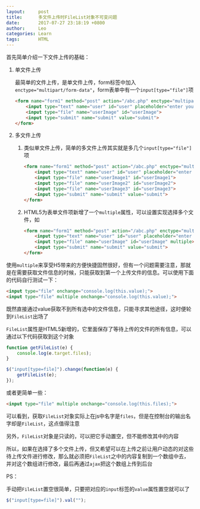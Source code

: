 ```yaml
---
layout:     post
title:      多文件上传时FileList对象不可变问题
date:       2017-07-27 23:18:19 +0800
author:     Leo
categories: Learn
tags:       HTML
---
```

首先简单介绍一下文件上传的基础：

1. 单文件上传

    最简单的文件上传，是单文件上传，form标签中加入`enctype="multipart/form-data"`，form表单中有一个`input[type="file"]`项

    ```html
    <form name="form1" method="post" action="/abc.php" enctype="multipart/form-data">
	    <input type="text" name="user" id="user" placeholder="enter your name...">
	    <input type="file" name="userImage" id="userImage">
	    <input type="submit" name="submit" value="submit">
    </form>
    ```

2. 多文件上传

    1. 类似单文件上传，简单的多文件上传其实就是多几个`input[type="file"]`项
    
        ```html
        <form name="form1" method="post" action="/abc.php" enctype="multipart/form-data">
            <input type="text" name="user" id="user" placeholder="enter your name...">
            <input type="file" name="userImage1" id="userImage1">
            <input type="file" name="userImage2" id="userImage2">
            <input type="file" name="userImage3" id="userImage3">
            <input type="submit" name="submit" value="submit">
        </form>
        ```
        
    2. HTML5为表单文件项新增了一个`multiple`属性，可以设置实现选择多个文件，如
    
        ```html
        <form name="form1" method="post" action="/abc.php" enctype="multipart/form-data">
            <input type="text" name="user" id="user" placeholder="enter your name...">
            <input type="file" name="userImage" id="userImage" multiple>
            <input type="submit" name="submit" value="submit">
        </form>
        ```
        
使用`multiple`来享受H5带来的方便快捷固然很好，但有一个问题需要注意，那就是在需要获取文件信息的时候，只能获取到第一个上传文件的信息。可以使用下面的代码自行测试一下：


```html
<input type="file" onchange="console.log(this.value);">
<input type="file" multiple onchange="console.log(this.value);">
```

既然直接通过value获取不到所有选中的文件信息，只能寻求其他途径，这时便轮到`FileList`出场了

`FileList`属性是HTML5新增的，它里面保存了等待上传的文件的所有信息，可以通过以下代码获取到这个对象

```javascript
function getFileList(e) {
    console.log(e.target.files);
}

$("input[type=file]").change(function(e) {
    getFileList(e);
});
```

或者更简单一些：

```html
<input type="file" multiple onchange="console.log(this.files);">
```

可以看到，获取`FileList`对象实际上在js中名字是`files`，但是在控制台的输出名字却是`FileList`，这点值得注意

另外，`FileList`对象是只读的，可以把它手动置空，但不能修改其中的内容

所以，如果在选择了多个文件上传，但又希望可以在上传之前让用户动态的对这些待上传文件进行修改，那么就必须把`FileList`之中的内容复制到一个数组中去，并对这个数组进行修改，最后再通过`ajax`把这个数组上传到后台

PS：

手动把`FileList`置空很简单，只要把对应的`input`标签的`value`属性置空就可以了

```javascript
$("input[type=file]").val("");
```






